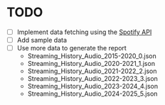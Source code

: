 # TODO

- [ ] Implement data fetching using the [Spotify API](https://developer.spotify.com/documentation/web-api/)
- [ ] Add sample data
- [ ] Use more data to generate the report
  - Streaming_History_Audio_2015-2020_0.json
  - Streaming_History_Audio_2020-2021_1.json
  - Streaming_History_Audio_2021-2022_2.json
  - Streaming_History_Audio_2022-2023_3.json
  - Streaming_History_Audio_2023-2024_4.json
  - Streaming_History_Audio_2024-2025_5.json
